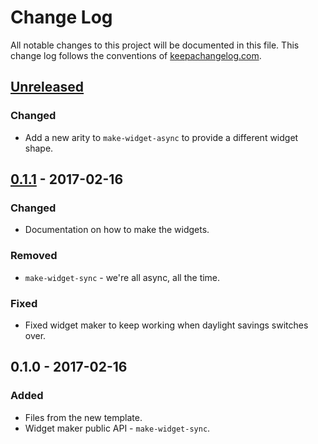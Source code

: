 # Change Log
All notable changes to this project will be documented in this file. This change log follows the conventions of [keepachangelog.com](http://keepachangelog.com/).

## [Unreleased]
### Changed
- Add a new arity to `make-widget-async` to provide a different widget shape.

## [0.1.1] - 2017-02-16
### Changed
- Documentation on how to make the widgets.

### Removed
- `make-widget-sync` - we're all async, all the time.

### Fixed
- Fixed widget maker to keep working when daylight savings switches over.

## 0.1.0 - 2017-02-16
### Added
- Files from the new template.
- Widget maker public API - `make-widget-sync`.

[Unreleased]: https://github.com/your-name/snakeclj/compare/0.1.1...HEAD
[0.1.1]: https://github.com/your-name/snakeclj/compare/0.1.0...0.1.1
